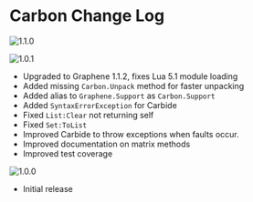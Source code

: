 # Carbon Change Log

![1.1.0](https://img.shields.io/badge/1.1.0-in_development-orange.svg?style=flat-square)

![1.0.1](https://img.shields.io/badge/1.0.1-in_development-orange.svg?style=flat-square)
- Upgraded to Graphene 1.1.2, fixes Lua 5.1 module loading
- Added missing `Carbon.Unpack` method for faster unpacking
- Added alias to `Graphene.Support` as `Carbon.Support`
- Added `SyntaxErrorException` for Carbide
- Fixed `List:Clear` not returning self
- Fixed `Set:ToList`
- Improved Carbide to throw exceptions when faults occur.
- Improved documentation on matrix methods
- Improved test coverage

![1.0.0](https://img.shields.io/badge/1.0.0-latest-brightgreen.svg?style=flat-square)
- Initial release
